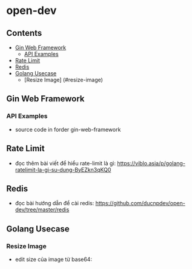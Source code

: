 # open-dev

## Contents

- [Gin Web Framework](#gin-web-framework)
  - [API Examples](#api-examples)
- [Rate Limit](#rate-limit)
- [Redis](#redis)
- [Golang Usecase](#golang-usecase)
  - [Resize Image] (#resize-image)
## Gin Web Framework
### API Examples
- source code in forder gin-web-framework

## Rate Limit
- đọc thêm bài viết để hiểu rate-limit là gì: https://viblo.asia/p/golang-ratelimit-la-gi-su-dung-ByEZkn3qKQ0
## Redis
- đọc bài hướng dẫn để cài redis: https://github.com/ducnpdev/open-dev/tree/master/redis

## Golang Usecase

### Resize Image
- edit size của image từ base64: 
